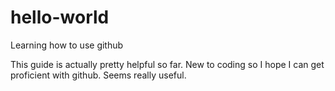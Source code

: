 # hello-world
Learning how to use github

This guide is actually pretty helpful so far. New to coding so I hope I can get proficient with github. Seems really useful.
